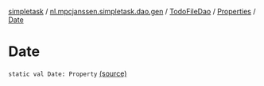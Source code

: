[simpletask](../../../index.md) / [nl.mpcjanssen.simpletask.dao.gen](../../index.md) / [TodoFileDao](../index.md) / [Properties](index.md) / [Date](.)

# Date

`static val Date: Property` [(source)](https://github.com/mpcjanssen/simpletask-android/blob/master/src/main/java/nl/mpcjanssen/simpletask/dao/gen/TodoFileDao.java#L28)